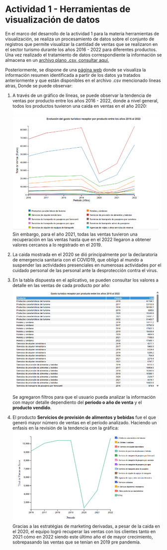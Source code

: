 # Actividad 1 - Herramientas de visualización de datos

En el marco del desarrollo de la actividad 1 para la materia herramientas de visualización, se realiza un procesamiento de datos sobre el conjunto de registros que permite visualizar la cantidad de ventas que se realizaron en el sector turismo durante los años 2016 - 2022 para diferentes productos. Una vez realizado el tratamiento de datos correspondiente la información se almacena en un [archivo plano .csv, consultar aquí.](/source/data/01001.csv)

Posteriormente, se dispone de una [página web](/index.html) donde se visualiza la información resumen identificada a partir de los datos ya tratados anteriormente y que están disponibles en el archivo .csv mencionado líneas atras, Donde se puede observar:

1. A través de un gráfico de líneas, se puede observar la tendencia de ventas por producto entre los años 2016 - 2022, donde a nivel general, todos los productos tuvieron una caida en ventas en el año 2020:
![Gráfico de Líneas](/source/photo/Ventas_productos_year.png "Gráfico de Líneas")
Sin embargo, para el año 2021, todas las ventas tuvieron una recuperación en las ventas hasta que en el 2022 llegaron a obtener valores cercanos a lo registrado en el 2019.

2. La caida mostrada en el 2020 se dió principalmente por la declaratoria de emergencia sanitaria con el COVID19, que obligó al mundo a suspender las actividades presenciales en numerosas actividades por el cuidado personal de las personal ante la desprotección contra el virus.

3. En la tabla dispuesta en el aplicativo, se pueden consultar los valores a detalle en las ventas de cada producto por año:
![tabla de datos](/source/photo/tabla_productos.png)
Se agregaron filtros para que el usuario pueda analizar la información con mayor detalle dependiento del **periodo o año de venta** y el **producto vendido**.

4. El producto **Servicios de provisión de alimentos y bebidas** fue el que generó mayor número de ventas en el período analizado. Haciendo un enfasis en la revisión de la tendencia con la gráfica: ![Servicios de provisión de alimentos y bebidas](/source/photo/servicio_provi_aliment_bebidas.png)
Gracias a las estratégias de marketing derivadas, a pesar de la caida en el 2020, el equipo logró recuperar las ventas con los clientes tanto en 2021 cómo en 2022 siendo este último año el de mayor crecimiento, sobrepasando las ventas que se tenían en 2019 pre pandemía. 
